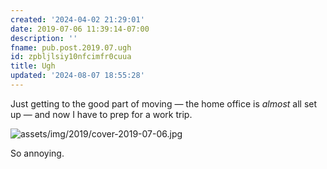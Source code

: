 ```yaml
---
created: '2024-04-02 21:29:01'
date: 2019-07-06 11:39:14-07:00
description: ''
fname: pub.post.2019.07.ugh
id: zpbljlsiy10nfcimfr0cuua
title: Ugh
updated: '2024-08-07 18:55:28'
---
```


Just getting to the good part of moving — the home office is *almost* all set up — and now I have to prep for a work trip.

![assets/img/2019/cover-2019-07-06.jpg](assets/img/2019/cover-2019-07-06.jpg)

So annoying.